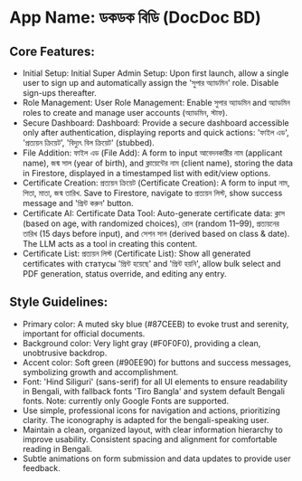 # **App Name**: ডকডক বিডি (DocDoc BD)

## Core Features:

- Initial Setup: Initial Super Admin Setup: Upon first launch, allow a single user to sign up and automatically assign the 'সুপার অ্যাডমিন' role. Disable sign-ups thereafter.
- Role Management: User Role Management: Enable সুপার অ্যাডমিন and অ্যাডমিন roles to create and manage user accounts (অ্যাডমিন, স্টাফ).
- Secure Dashboard: Dashboard: Provide a secure dashboard accessible only after authentication, displaying reports and quick actions: 'ফাইল এড', 'প্রত্যয়ন ক্রিয়েট', 'বিদ্যুৎ বিল ক্রিয়েট' (stubbed).
- File Addition: ফাইল এড (File Add): A form to input আবেদনকারীর নাম (applicant name), জন্ম সাল (year of birth), and ক্লায়েন্টের নাম (client name), storing the data in Firestore, displayed in a timestamped list with edit/view options.
- Certificate Creation: প্রত্যয়ন ক্রিয়েট (Certificate Creation): A form to input নাম, পিতা, মাতা, জন্ম তারিখ. Save to Firestore, navigate to প্রত্যয়ন লিস্ট, show success message and 'প্রিন্ট করুন' button.
- Certificate AI: Certificate Data Tool: Auto-generate certificate data: ক্লাস (based on age, with randomized choices), রোল (random 11–99), প্রত্যয়নের তারিখ (15 days before input), and সেশন সাল (derived based on class & date). The LLM acts as a tool in creating this content.
- Certificate List: প্রত্যয়ন লিস্ট (Certificate List): Show all generated certificates with статусы 'প্রিন্ট হয়েছে' and 'প্রিন্ট হয়নি', allow bulk select and PDF generation, status override, and editing any entry.

## Style Guidelines:

- Primary color: A muted sky blue (#87CEEB) to evoke trust and serenity, important for official documents.
- Background color: Very light gray (#F0F0F0), providing a clean, unobtrusive backdrop.
- Accent color: Soft green (#90EE90) for buttons and success messages, symbolizing growth and accomplishment.
- Font: 'Hind Siliguri' (sans-serif) for all UI elements to ensure readability in Bengali, with fallback fonts 'Tiro Bangla' and system default Bengali fonts. Note: currently only Google Fonts are supported.
- Use simple, professional icons for navigation and actions, prioritizing clarity. The iconography is adapted for the bengali-speaking user.
- Maintain a clean, organized layout, with clear information hierarchy to improve usability. Consistent spacing and alignment for comfortable reading in Bengali.
- Subtle animations on form submission and data updates to provide user feedback.